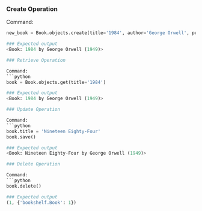 ### Create Operation

Command:
```python
new_book = Book.objects.create(title='1984', author='George Orwell', publication_year=1949)

### Expected output
<Book: 1984 by George Orwell (1949)>

### Retrieve Operation

Command:
```python
book = Book.objects.get(title='1984')

### Expected output
<Book: 1984 by George Orwell (1949)>

### Update Operation

Command:
```python
book.title = 'Nineteen Eighty-Four'
book.save()

### Expected output
<Book: Nineteen Eighty-Four by George Orwell (1949)>

### Delete Operation

Command:
```python
book.delete()

### Expected output
(1, {'bookshelf.Book': 1})
